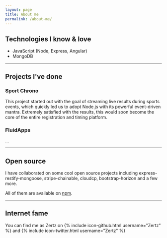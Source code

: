 ```yaml
---
layout: page
title: About me
permalink: /about-me/
---
```


## Technologies I know & love

- JavaScript (Node, Express, Angular)
- MongoDB

---

## Projects I've done

### Sport Chrono

This project started out with the goal of streaming live results during sports events, which quickly led us to adopt Node.js
with its powerful event-driven mantra. Extremely satisfied with the results, this would soon become the core of the entire
registration and timing platform.  

### FluidApps

...

---

## Open source

I have collaborated on some cool open source projects including express-restify-mongoose, stripe-chainable, cloudcp, bootstrap-horizon and a few more.

All of them are available on [npm](https://www.npmjs.com/~zertz).

---

## Internet fame

You can find me as Zertz on {% include icon-github.html username="Zertz" %} and {% include icon-twitter.html username="Zertz" %}
